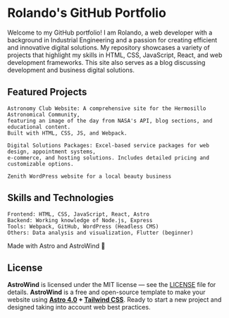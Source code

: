 # Rolando's GitHub Portfolio

Welcome to my GitHub portfolio! I am Rolando, a web developer with a background in Industrial Engineering and a passion for creating efficient and innovative digital solutions. My repository showcases a variety of projects that highlight my skills in HTML, CSS, JavaScript, React, and web development frameworks. This site also serves as a blog discussing development and business digital solutions.

## Featured Projects

    Astronomy Club Website: A comprehensive site for the Hermosillo Astronomical Community,
    featuring an image of the day from NASA's API, blog sections, and educational content.
    Built with HTML, CSS, JS, and Webpack. 
    
    Digital Solutions Packages: Excel-based service packages for web design, appointment systems, 
    e-commerce, and hosting solutions. Includes detailed pricing and customizable options.
    
    Zenith WordPress website for a local beauty business
    
## Skills and Technologies

    Frontend: HTML, CSS, JavaScript, React, Astro
    Backend: Working knowledge of Node.js, Express
    Tools: Webpack, GitHub, WordPress (Headless CMS)
    Others: Data analysis and visualization, Flutter (beginner)


Made with Astro and AstroWind 🚀 

## License

**AstroWind** is licensed under the MIT license — see the [LICENSE](./LICENSE.md) file for details.
**AstroWind** is a free and open-source template to make your website using **[Astro 4.0](https://astro.build/) + [Tailwind CSS](https://tailwindcss.com/)**. Ready to start a new project and designed taking into account web best practices.
